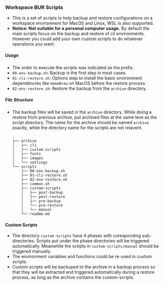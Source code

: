 ### Workspace BUR Scripts

- This is a set of scripts to help backup and restore configurations on a workspace environment for MacOS and Linux, WSL is also supported.
- **Notice: Not suitable for a personal computer usage.** By default the main scripts focus on the backup and restore of cli environments. However you could add your own custom scripts to do whatever operations you want.


##### Usage

- The order to execute the scripts was indicated as the prefix. 
- `00-env-backup.sh`: Backup is the first step in most cases. 
- `01-cli-restore.sh`: Options step to install the basic environment dependencies like `HomeBrew` on MacOS before the restore process.
- `02-env-restore.sh`: Restore the backup from the `archive` directory.

##### File Structure

- The backup files will be saved in the `archive` directory. While doing a restore from previous archive, put archived files at the same leve as the script directory. The name for the archive should be named `archive` exactly, while the directory name for the scripts are not relavent. 

    ```
    .
    ├── archive
    │   ├── cli
    │   ├── custom-scripts
    │   ├── fonts
    │   ├── images
    │   └── settings
    └── scripts
        ├── 00-env-backup.sh
        ├── 01-cli-restore.sh
        ├── 02-env-restore.sh
        ├── common.sh
        ├── custom-scripts
        │   ├── post-backup
        │   ├── post-restore
        │   ├── pre-backup
        │   └── pre-restore
        │   └── manual
        └── readme.md
    ```

#### Custom Scripts

- The directory `custom-scripts` have 4 phases with coresponding sub-directories. Scripts put under the phase directories will be triggered automatically. Meanwhile the sctipts in `custom-scripts/manual` should be triggered manually.
- The environment variables and functions could be re-used in custom scripts.
- Custom scripts will be backuped to the archive in a backup process so that they will be extracted and triggered automatically during a restore process, as long as the archive contains the custom-scripts.
